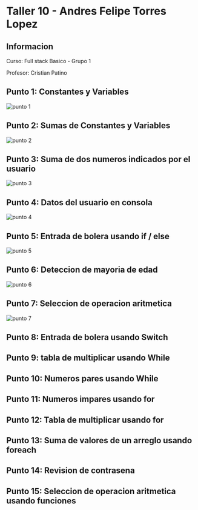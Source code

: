 <h1>Taller 10 - Andres Felipe Torres Lopez</h1>

<h2>Informacion</h2>
<p>Curso: Full stack Basico - Grupo 1</p>
<p>Profesor: Cristian Patino</p>

<h2>Punto 1: Constantes y Variables</h2>
<img src="./public/images/punto-1.png" alt="punto 1">

<h2>Punto 2: Sumas de Constantes y Variables</h2>
<img src="./public/images/punto-2.png" alt="punto 2">

<h2>Punto 3: Suma de dos numeros indicados por el usuario</h2>
<img src="./public/images/punto-3.png" alt="punto 3">

<h2>Punto 4: Datos del usuario en consola</h2>
<img src="./public/images/punto-4.png" alt="punto 4">

<h2>Punto 5: Entrada de bolera usando if / else</h2>
<img src="./public/images/punto-5.png" alt="punto 5">

<h2>Punto 6: Deteccion de mayoria de edad</h2>
<img src="./public/images/punto-6.png" alt="punto 6">

<h2>Punto 7: Seleccion de operacion aritmetica</h2>
<img src="./public/images/punto-7.png" alt="punto 7">

<h2>Punto 8: Entrada de bolera usando Switch</h2>

<h2>Punto 9: tabla de multiplicar usando While</h2>

<h2>Punto 10: Numeros pares usando While</h2>

<h2>Punto 11: Numeros impares usando for</h2>

<h2>Punto 12: Tabla de multiplicar usando for</h2>

<h2>Punto 13: Suma de valores de un arreglo usando foreach</h2>

<h2>Punto 14: Revision de contrasena</h2>

<h2>Punto 15: Seleccion de operacion aritmetica usando funciones</h2>

